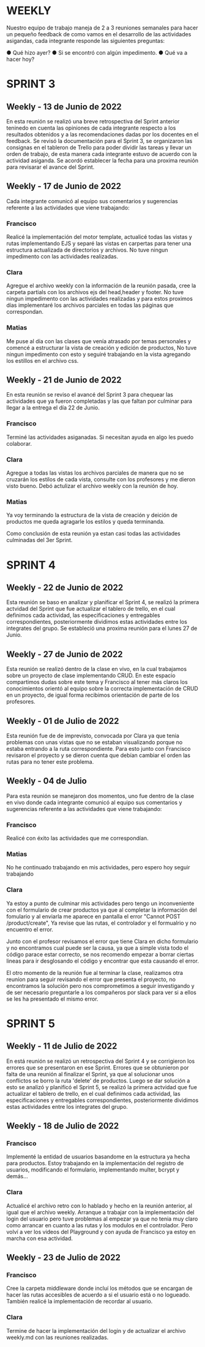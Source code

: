 # WEEKLY

Nuestro equipo de trabajo maneja de 2 a 3 reuniones semanales para hacer un pequeño feedback de como vamos en el desarrollo de las actividades asigandas, cada integrante responde las siguientes preguntas:

● Qué hizo ayer?
● Si se encontró con algún impedimento.
● Qué va a hacer hoy?

# SPRINT 3

## Weekly - 13 de Junio de 2022

En esta reunión se realizó una breve retrospectiva del Sprint anterior teninedo en cuenta las opiniones de cada integrante respecto a los resultados obtenidos y a las recomendaciones dadas por los docentes en el feedback.
 Se revisó la documentación para el Sprint 3, se organizaron las consignas en el tableron de Trello para poder dividir las tareas y llevar un orden de trabajo, de esta manera cada integrante estuvo de acuerdo con la actividad asiganda. Se acordó establecer la fecha para una proxima reunión para revisarar el avance del Sprint. 

## Weekly - 17 de Junio de 2022
Cada integrante comunicó al equipo sus comentarios y sugerencias referente a las actividades que viene trabajando:

### Francisco
Realicé la implementación del motor template, actualicé  todas las vistas y rutas implementando EJS y  separé  las vistas en carpertas para tener una estructura actualizada de directorios y archivos. No tuve ningun impedimento con las actividades realizadas.
### Clara
Agregue el archivo weekly con la información de la reunión pasada, cree la carpeta partials con los archivos ejs del head,header y footer. No tuve ningun impedimento con las actividades realizadas y para estos proximos días implementaré los archivos parciales en todas las páginas que correspondan.
### Matias
Me puse al día con las clases que venía atrasado por temas personales y comencé a estructurar la vista de creación y edición de productos, No tuve ningun impedimento con esto y seguiré trabajando en la vista agregando los estillos en el archivo css.

## Weekly - 21 de Junio de 2022

En esta reunión se reviso el avancé del Sprint 3 para chequear las actividades que ya fueron completadas y las que faltan por culminar para llegar a la entrega el día 22 de Junio.

### Francisco
Terminé las actividades asiganadas. Si necesitan ayuda en algo les puedo colaborar.
### Clara
Agregue a todas las vistas los archivos parciales de manera que no se cruzarán los estilos de cada vista, consulte con los profesores y me dieron visto bueno. Debó actulizar el archivo weekly con la reunión de hoy.
### Matias
Ya voy terminando la estructura de la vista de creación y deición de productos me queda agragarle los estilos y queda terminanda.

Como conclusión de esta reunión ya estan casi todas las actividades culminadas del 3er Sprint.

# SPRINT 4

## Weekly - 22 de Junio de 2022

Esta reunión se baso en analizar y planificar el Sprint 4, se realizó la primera actvidad del Sprint que fue actualizar el tablero de trello, en el cual definimos cada actividad, las especificaciones y entregables correspondientes, posteriormente dividimos estas actividades  entre los integrates del grupo.
Se estableció una proxima reunión para el lunes 27 de Junio.

## Weekly - 27 de Junio de 2022

Esta reunión se realizó dentro de la clase en vivo, en la cual trabajamos sobre un proyecto de clase implementando CRUD. En este espacio compartimos dudas sobre este tema y  Francisco al tener más claros los conocimientos orientó al equipo sobre la correcta implementación de CRUD en un proyecto, de igual forma recibimos orientación de parte de los profesores.

## Weekly - 01 de Julio de 2022

Esta reunión fue de de imprevisto, convocada por Clara ya que tenia problemas con unas vistas que no se estaban visualizando porque no estaba entrando a la ruta correspondiente. Para esto junto con Francisco revisaron el proyecto y se dieron cuenta que debían cambiar el orden las rutas para no tener este problema.

## Weekly - 04 de Julio

Para esta reunión se manejaron dos momentos, uno fue dentro de la clase en vivo donde cada integrante comunicó al equipo sus comentarios y sugerencias referente a las actividades que viene trabajando:

### Francisco
Realicé con éxito las actividades que me correspondían.

### Matias
No he continuado trabajando en mis actividades, pero espero hoy seguir trabajando

### Clara
Ya estoy a punto de culminar mis actividades pero tengo un inconveniente con el formulario de crear productos ya que al completar la información del fomulario y al enviarla me aparece en pantalla el error "Cannot POST /product/create", Ya revise que las rutas, el controlador y el formualrio y no encuentro el error.

Junto con el profesor revisamos el error que tiene Clara en dicho formulario y no encontramos cual puede ser la causa, ya que a simple vista todo el código parace estar correcto, se nos recomendo empezar a borrar ciertas lineas para ir desglosando el código y encontrar que esta causando el error.

El otro momento de la reunión fue al terminar la clase, realizamos otra reuníon para seguir revisando el error que presenta el proyecto, no encontramos la solución pero nos comprometimos a seguir investigando y de ser necesario preguntarle a los compañeros por slack para ver si a ellos se les ha presentado el mismo error.

# SPRINT 5

## Weekly - 11 de Julio de 2022
En está reunión se realizó un retrospectiva del Sprint 4 y se corrigieron los errores que se presentaron en ese Sprint. Errores que se obtunieron por falta de una reunión al finalizar el Sprint, ya que al solucionar unos conflictos se borro la ruta 'delete' de productos. 
Luego se dar solución a esto se analizó y planificó el Sprint 5, se realizó la primera actvidad que fue actualizar el tablero de trello, en el cual definimos cada actividad, las especificaciones y entregables correspondientes, posteriormente dividimos estas actividades  entre los integrates del grupo.

## Weekly - 18 de Julio de 2022

### Francisco 
Implementé la entidad de usuarios basandome en la estructura ya hecha para productos. Estoy trabajando en la implementación del registro de usuarios, modificando el formulario, implementando multer, bcrypt y demás...
### Clara
Actualicé el archivo retro con lo  hablado y hecho en la reunión anterior, al igual que el archivo weekly. Arranque a trabajar con la implementación del login del usuario pero tuve problemas al empezar ya que no tenia muy claro como arrancar en cuanto a las rutas y los modulos en el controlador. Pero volví a ver los videos del Playground y con ayuda de Francisco ya estoy en marcha con esa actividad.

## Weekly - 23 de Julio de 2022

### Francisco 
Cree la carpeta middleware donde incluí los métodos que se encargan de hacer las rutas accesibles de acuerdo a si el usuario está o no logueado. También realicé la implementación de recordar al usuario.
### Clara
Termine de hacer la implementación del login y de actualizar el archivo weekly.md con las reuniones realizadas. 
